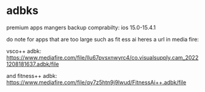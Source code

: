 # adbks
premium apps mangers backup
comprabilty: ios 15.0-15.4.1


do note for apps that are too large such  as fit ess ai heres a url in media fire:

vsco++ adbk: https://www.mediafire.com/file/llu67pvsxnwyrc4/co.visualsupply.cam_20221208181637.adbk/file


and fitness++ adbk:
https://www.mediafire.com/file/qy7z5htn9j9lwud/FitnessAi++.adbk/file

